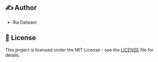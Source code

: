 
## ✍️ Author

- Ria Dalwani

## 📜 License

This project is licensed under the MIT License - see the [LICENSE](LICENSE) file for details.
